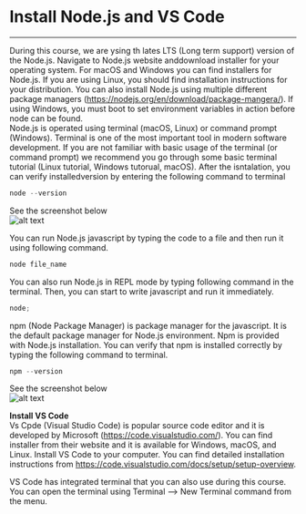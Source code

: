 # Install Node.js and VS Code

---

During this course, we are ysing th lates LTS (Long term support) version of the Node.js. Navigate to Node.js website anddownload installer for your operating system. For macOS and Windows you can find installers for Node.js. If you are using Linux, you should find installation instructions for your distribution. You can also install Node.js using multiple different package managers (https://nodejs.org/en/download/package-mangera/). If using Windows, you must boot to set environment variables in action before node can be found. <br/>
Node.js is operated using terminal (macOS, Linux) or command prompt (Windows). Terminal is one of the most important tool in modern software development. If you are not familiar with basic usage of the terminal (or command prompt) we recommend you go through some basic terminal tutorial (Linux tutorial, Windows tutorual, macOS). After the isntalation, you can verify installedversion by entering the following command to terminal

```javascript
node --version
```

See the screenshot below <br/>
![alt text](<https://vw4.viope.com/content/f291e5c33c58690b4f4d7e169eb527e8c0039166/node_version(1).PNG>)

You can run Node.js javascript by typing the code to a file and then run it using following command.

```javascript
node file_name
```

You can also run Node.js in REPL mode by typing following command in the terminal. Then, you can start to write javascript and run it immediately.

```javascript
node;
```

npm (Node Package Manager) is package manager for the javascript. It is the default package manager for Node.js environment. Npm is provided with Node.js installation. You can verify that npm is installed correctly by typing the following command to terminal.

```javascript
npm --version
```

See the screenshot below <br/>
![alt text](<https://vw4.viope.com/content/f291e5c33c58690b4f4d7e169eb527e8c0039166/npm_version(1).PNG>)

**Install VS Code** <br/>
Vs Cpde (Visual Studio Code) is popular source code editor and it is developed by Microsoft (https://code.visualstudio.com/). You can find installer from their website and it is available for Windows, macOS, and Linux. Install VS Code to your computer. You can find detailed installation instructions from https://code.visualstudio.com/docs/setup/setup-overview. <br/>

VS Code has integrated terminal that you can also use during this course. You can open the terminal using Terminal --> New Terminal command from the menu.
